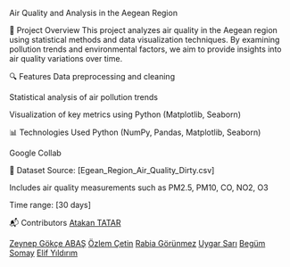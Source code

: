 Air Quality and Analysis in the Aegean Region

📌 Project Overview
This project analyzes air quality in the Aegean region using statistical methods and data visualization techniques. By examining pollution trends and environmental factors, we aim to provide insights into air quality variations over time.

🔍 Features
Data preprocessing and cleaning

Statistical analysis of air pollution trends

Visualization of key metrics using Python (Matplotlib, Seaborn)

📊 Technologies Used
Python (NumPy, Pandas, Matplotlib, Seaborn)

Google Collab

📂 Dataset
Source: [Egean_Region_Air_Quality_Dirty.csv]

Includes air quality measurements such as PM2.5, PM10, CO, NO2, O3

Time range: [30 days]

📬 Contributors
[Atakan TATAR](https://github.com/atakantatar)

[Zeynep Gökçe ABAŞ](https://github.com/teammateusername)
[Özlem Çetin](https://github.com/teammateusername)
[Rabia Görünmez](https://github.com/teammateusername)
[Uygar Sarı](https://github.com/teammateusername)
[Begüm Somay](https://github.com/teammateusername)
[Elif Yıldırım](https://github.com/teammateusername)
